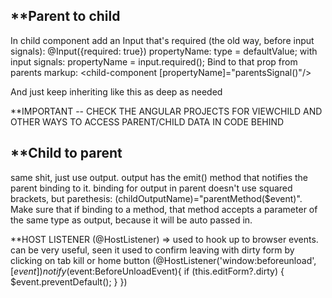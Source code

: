 
**Parent to child
--

In child component add an Input that's required (the old way, before input signals):
@Input({required: true}) propertyName: type = defaultValue;
with input signals:
propertyName = input.required<type>();
Bind to that prop from parents markup:
<child-component [propertyName]="parentsSignal()"/>
   
And just keep inheriting like this as deep as needed

**IMPORTANT -- CHECK THE ANGULAR PROJECTS FOR VIEWCHILD AND OTHER WAYS TO ACCESS PARENT/CHILD DATA IN CODE BEHIND


**Child to parent
--

same shit, just use output<T>. output has the emit() method that notifies the parent binding to it. binding for output in parent doesn't use squared brackets, but parethesis: (childOutputName)="parentMethod($event)". Make sure that if binding to a method, that method accepts a parameter of the same type as output, because it will be auto passed in.

**HOST LISTENER (@HostListener) => used to hook up to browser events. can be very useful, seen it used to confirm leaving with dirty form by clicking on tab kill or home button (@HostListener('window:beforeunload', [$event]) notify($event:BeforeUnloadEvent){
if (this.editForm?.dirty) {
$event.preventDefault();
}
})
   
   